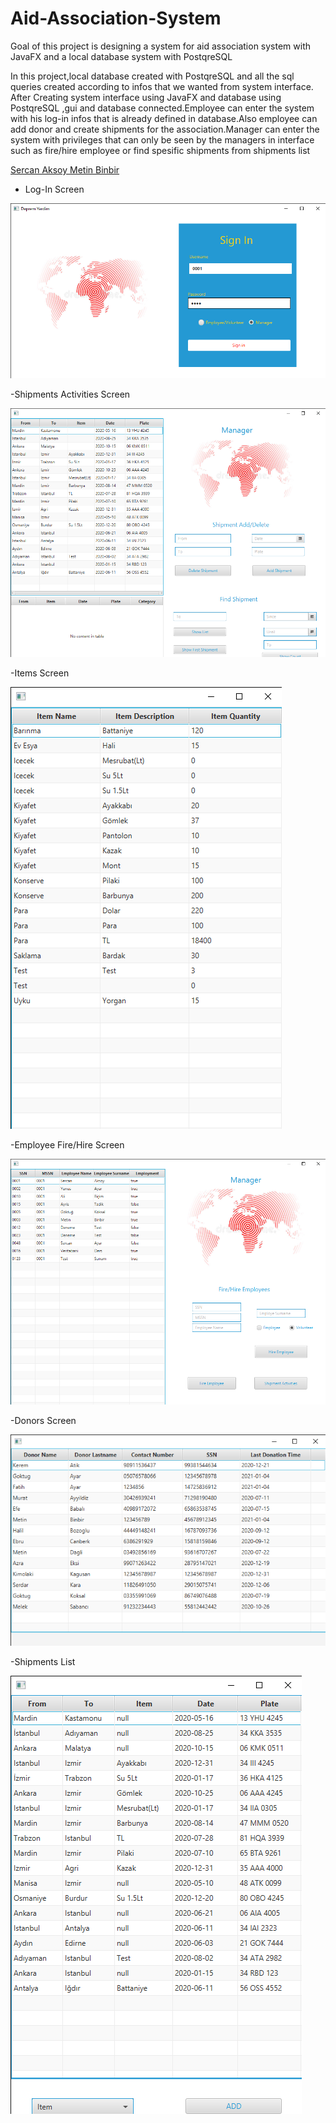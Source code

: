 # Aid-Association-System
Goal of this project is designing a system for aid association system with JavaFX and a local database system with PostqreSQL


In this project,local database created with PostqreSQL and all the sql queries created according to infos that we wanted from system interface.
After Creating system interface using JavaFX and database using PostqreSQL ,gui and database connected.Employee can enter the system
with his log-in infos that is already defined in database.Also employee can add donor and create shipments for the association.Manager can enter the system with privileges
that can only be seen by the managers in interface such as fire/hire employee or find spesific shipments from shipments list

<a href="https://github.com/sercaksoy"> Sercan Aksoy </a>
<a href="https://github.com/metinbinbir"> Metin Binbir </a>

- Log-In Screen


![](images/log-in.png)


-Shipments Activities Screen


![](images/shipments.png)


-Items Screen


![](images/items.png)


-Employee Fire/Hire Screen


![](images/fire_emp.png)



-Donors Screen

![](images/donors.png)


-Shipments List


![](images/shipment_activities.png)
